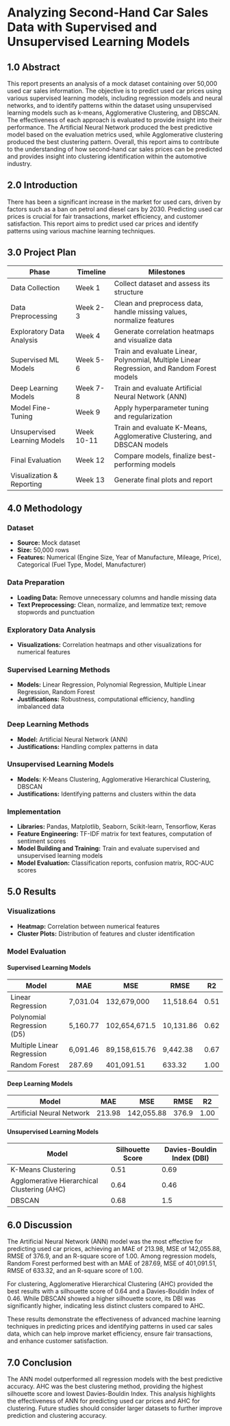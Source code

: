 # Analyzing Second-Hand Car Sales Data with Supervised and Unsupervised Learning Models

## 1.0 Abstract
This report presents an analysis of a mock dataset containing over 50,000 used car sales information. The objective is to predict used car prices using various supervised learning models, including regression models and neural networks, and to identify patterns within the dataset using unsupervised learning models such as k-means, Agglomerative Clustering, and DBSCAN. The effectiveness of each approach is evaluated to provide insight into their performance. The Artificial Neural Network produced the best predictive model based on the evaluation metrics used, while Agglomerative clustering produced the best clustering pattern. Overall, this report aims to contribute to the understanding of how second-hand car sales prices can be predicted and provides insight into clustering identification within the automotive industry.

## 2.0 Introduction
There has been a significant increase in the market for used cars, driven by factors such as a ban on petrol and diesel cars by 2030. Predicting used car prices is crucial for fair transactions, market efficiency, and customer satisfaction. This report aims to predict used car prices and identify patterns using various machine learning techniques.

## 3.0 Project Plan

| Phase                    | Timeline | Milestones                                                                  |
|--------------------------|----------|-----------------------------------------------------------------------------|
| Data Collection          | Week 1   | Collect dataset and assess its structure                                    |
| Data Preprocessing       | Week 2-3 | Clean and preprocess data, handle missing values, normalize features        |
| Exploratory Data Analysis| Week 4   | Generate correlation heatmaps and visualize data                            |
| Supervised ML Models     | Week 5-6 | Train and evaluate Linear, Polynomial, Multiple Linear Regression, and Random Forest models |
| Deep Learning Models     | Week 7-8 | Train and evaluate Artificial Neural Network (ANN)                          |
| Model Fine-Tuning        | Week 9   | Apply hyperparameter tuning and regularization                              |
| Unsupervised Learning Models | Week 10-11 | Train and evaluate K-Means, Agglomerative Clustering, and DBSCAN models      |
| Final Evaluation         | Week 12  | Compare models, finalize best-performing models                             |
| Visualization & Reporting| Week 13  | Generate final plots and report                                             |

## 4.0 Methodology

### Dataset
- **Source:** Mock dataset
- **Size:** 50,000 rows
- **Features:** Numerical (Engine Size, Year of Manufacture, Mileage, Price), Categorical (Fuel Type, Model, Manufacturer)

### Data Preparation
- **Loading Data:** Remove unnecessary columns and handle missing data
- **Text Preprocessing:** Clean, normalize, and lemmatize text; remove stopwords and punctuation

### Exploratory Data Analysis
- **Visualizations:** Correlation heatmaps and other visualizations for numerical features

### Supervised Learning Methods
- **Models:** Linear Regression, Polynomial Regression, Multiple Linear Regression, Random Forest
- **Justifications:** Robustness, computational efficiency, handling imbalanced data

### Deep Learning Methods
- **Model:** Artificial Neural Network (ANN)
- **Justifications:** Handling complex patterns in data

### Unsupervised Learning Models
- **Models:** K-Means Clustering, Agglomerative Hierarchical Clustering, DBSCAN
- **Justifications:** Identifying patterns and clusters within the data

### Implementation
- **Libraries:** Pandas, Matplotlib, Seaborn, Scikit-learn, Tensorflow, Keras
- **Feature Engineering:** TF-IDF matrix for text features, computation of sentiment scores
- **Model Building and Training:** Train and evaluate supervised and unsupervised learning models
- **Model Evaluation:** Classification reports, confusion matrix, ROC-AUC scores

## 5.0 Results

### Visualizations
- **Heatmap:** Correlation between numerical features
- **Cluster Plots:** Distribution of features and cluster identification

### Model Evaluation

#### Supervised Learning Models

| Model                      | MAE      | MSE          | RMSE     | R2    |
|----------------------------|----------|--------------|----------|-------|
| Linear Regression          | 7,031.04 | 132,679,000  | 11,518.64| 0.51  |
| Polynomial Regression (D5) | 5,160.77 | 102,654,671.5| 10,131.86| 0.62  |
| Multiple Linear Regression | 6,091.46 | 89,158,615.76| 9,442.38 | 0.67  |
| Random Forest              | 287.69   | 401,091.51   | 633.32   | 1.00  |

#### Deep Learning Models

| Model                      | MAE      | MSE         | RMSE    | R2    |
|----------------------------|----------|-------------|---------|-------|
| Artificial Neural Network  | 213.98   | 142,055.88  | 376.9   | 1.00  |

#### Unsupervised Learning Models

| Model                              | Silhouette Score | Davies-Bouldin Index (DBI) |
|------------------------------------|------------------|----------------------------|
| K-Means Clustering                 | 0.51             | 0.69                       |
| Agglomerative Hierarchical Clustering (AHC) | 0.64             | 0.46                       |
| DBSCAN                             | 0.68             | 1.5                        |

## 6.0 Discussion
The Artificial Neural Network (ANN) model was the most effective for predicting used car prices, achieving an MAE of 213.98, MSE of 142,055.88, RMSE of 376.9, and an R-square score of 1.00. Among regression models, Random Forest performed best with an MAE of 287.69, MSE of 401,091.51, RMSE of 633.32, and an R-square score of 1.00.

For clustering, Agglomerative Hierarchical Clustering (AHC) provided the best results with a silhouette score of 0.64 and a Davies-Bouldin Index of 0.46. While DBSCAN showed a higher silhouette score, its DBI was significantly higher, indicating less distinct clusters compared to AHC.

These results demonstrate the effectiveness of advanced machine learning techniques in predicting prices and identifying patterns in used car sales data, which can help improve market efficiency, ensure fair transactions, and enhance customer satisfaction.

## 7.0 Conclusion
The ANN model outperformed all regression models with the best predictive accuracy. AHC was the best clustering method, providing the highest silhouette score and lowest Davies-Bouldin Index. This analysis highlights the effectiveness of ANN for predicting used car prices and AHC for clustering. Future studies should consider larger datasets to further improve prediction and clustering accuracy.
